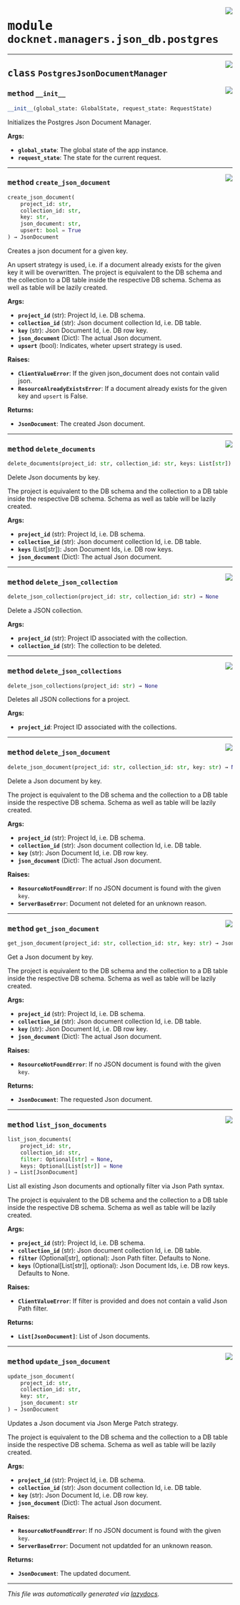 <!-- markdownlint-disable -->

<a href="https://github.com/khulnasoft/docknet/blob/main/backend/src/docknet/managers/json_db/postgres.py#L0"><img align="right" style="float:right;" src="https://img.shields.io/badge/-source-cccccc?style=flat-square"></a>

# <kbd>module</kbd> `docknet.managers.json_db.postgres`






---

<a href="https://github.com/khulnasoft/docknet/blob/main/backend/src/docknet/managers/json_db/postgres.py#L30"><img align="right" style="float:right;" src="https://img.shields.io/badge/-source-cccccc?style=flat-square"></a>

## <kbd>class</kbd> `PostgresJsonDocumentManager`




<a href="https://github.com/khulnasoft/docknet/blob/main/backend/src/docknet/managers/json_db/postgres.py#L31"><img align="right" style="float:right;" src="https://img.shields.io/badge/-source-cccccc?style=flat-square"></a>

### <kbd>method</kbd> `__init__`

```python
__init__(global_state: GlobalState, request_state: RequestState)
```

Initializes the Postgres Json Document Manager. 



**Args:**
 
 - <b>`global_state`</b>:  The global state of the app instance. 
 - <b>`request_state`</b>:  The state for the current request. 




---

<a href="https://github.com/khulnasoft/docknet/blob/main/backend/src/docknet/managers/json_db/postgres.py#L47"><img align="right" style="float:right;" src="https://img.shields.io/badge/-source-cccccc?style=flat-square"></a>

### <kbd>method</kbd> `create_json_document`

```python
create_json_document(
    project_id: str,
    collection_id: str,
    key: str,
    json_document: str,
    upsert: bool = True
) → JsonDocument
```

Creates a json document for a given key. 

An upsert strategy is used, i.e. if a document already exists for the given key it will be overwritten. The project is equivalent to the DB schema and the collection to a DB table inside the respective DB schema. Schema as well as table will be lazily created. 



**Args:**
 
 - <b>`project_id`</b> (str):  Project Id, i.e. DB schema. 
 - <b>`collection_id`</b> (str):  Json document collection Id, i.e. DB table. 
 - <b>`key`</b> (str):  Json Document Id, i.e. DB row key. 
 - <b>`json_document`</b> (Dict):  The actual Json document. 
 - <b>`upsert`</b> (bool):  Indicates, wheter upsert strategy is used. 



**Raises:**
 
 - <b>`ClientValueError`</b>:  If the given json_document does not contain valid json. 
 - <b>`ResourceAlreadyExistsError`</b>:  If a document already exists for the given key and `upsert` is False. 



**Returns:**
 
 - <b>`JsonDocument`</b>:  The created Json document. 

---

<a href="https://github.com/khulnasoft/docknet/blob/main/backend/src/docknet/managers/json_db/postgres.py#L218"><img align="right" style="float:right;" src="https://img.shields.io/badge/-source-cccccc?style=flat-square"></a>

### <kbd>method</kbd> `delete_documents`

```python
delete_documents(project_id: str, collection_id: str, keys: List[str]) → int
```

Delete Json documents by key. 

The project is equivalent to the DB schema and the collection to a DB table inside the respective DB schema. Schema as well as table will be lazily created. 



**Args:**
 
 - <b>`project_id`</b> (str):  Project Id, i.e. DB schema. 
 - <b>`collection_id`</b> (str):  Json document collection Id, i.e. DB table. 
 - <b>`keys`</b> (List[str]):  Json Document Ids, i.e. DB row keys. 
 - <b>`json_document`</b> (Dict):  The actual Json document. 

---

<a href="https://github.com/khulnasoft/docknet/blob/main/backend/src/docknet/managers/json_db/postgres.py#L300"><img align="right" style="float:right;" src="https://img.shields.io/badge/-source-cccccc?style=flat-square"></a>

### <kbd>method</kbd> `delete_json_collection`

```python
delete_json_collection(project_id: str, collection_id: str) → None
```

Delete a JSON collection. 



**Args:**
 
 - <b>`project_id`</b> (str):  Project ID associated with the collection. 
 - <b>`collection_id`</b> (str):  The collection to be deleted. 

---

<a href="https://github.com/khulnasoft/docknet/blob/main/backend/src/docknet/managers/json_db/postgres.py#L283"><img align="right" style="float:right;" src="https://img.shields.io/badge/-source-cccccc?style=flat-square"></a>

### <kbd>method</kbd> `delete_json_collections`

```python
delete_json_collections(project_id: str) → None
```

Deletes all JSON collections for a project. 



**Args:**
 
 - <b>`project_id`</b>:  Project ID associated with the collections. 

---

<a href="https://github.com/khulnasoft/docknet/blob/main/backend/src/docknet/managers/json_db/postgres.py#L188"><img align="right" style="float:right;" src="https://img.shields.io/badge/-source-cccccc?style=flat-square"></a>

### <kbd>method</kbd> `delete_json_document`

```python
delete_json_document(project_id: str, collection_id: str, key: str) → None
```

Delete a Json document by key. 

The project is equivalent to the DB schema and the collection to a DB table inside the respective DB schema. Schema as well as table will be lazily created. 



**Args:**
 
 - <b>`project_id`</b> (str):  Project Id, i.e. DB schema. 
 - <b>`collection_id`</b> (str):  Json document collection Id, i.e. DB table. 
 - <b>`key`</b> (str):  Json Document Id, i.e. DB row key. 
 - <b>`json_document`</b> (Dict):  The actual Json document. 



**Raises:**
 
 - <b>`ResourceNotFoundError`</b>:  If no JSON document is found with the given `key`. 
 - <b>`ServerBaseError`</b>:  Document not deleted for an unknown reason. 

---

<a href="https://github.com/khulnasoft/docknet/blob/main/backend/src/docknet/managers/json_db/postgres.py#L103"><img align="right" style="float:right;" src="https://img.shields.io/badge/-source-cccccc?style=flat-square"></a>

### <kbd>method</kbd> `get_json_document`

```python
get_json_document(project_id: str, collection_id: str, key: str) → JsonDocument
```

Get a Json document by key. 

The project is equivalent to the DB schema and the collection to a DB table inside the respective DB schema. Schema as well as table will be lazily created. 



**Args:**
 
 - <b>`project_id`</b> (str):  Project Id, i.e. DB schema. 
 - <b>`collection_id`</b> (str):  Json document collection Id, i.e. DB table. 
 - <b>`key`</b> (str):  Json Document Id, i.e. DB row key. 
 - <b>`json_document`</b> (Dict):  The actual Json document. 



**Raises:**
 
 - <b>`ResourceNotFoundError`</b>:  If no JSON document is found with the given `key`. 



**Returns:**
 
 - <b>`JsonDocument`</b>:  The requested Json document. 

---

<a href="https://github.com/khulnasoft/docknet/blob/main/backend/src/docknet/managers/json_db/postgres.py#L240"><img align="right" style="float:right;" src="https://img.shields.io/badge/-source-cccccc?style=flat-square"></a>

### <kbd>method</kbd> `list_json_documents`

```python
list_json_documents(
    project_id: str,
    collection_id: str,
    filter: Optional[str] = None,
    keys: Optional[List[str]] = None
) → List[JsonDocument]
```

List all existing Json documents and optionally filter via Json Path syntax. 

 The project is equivalent to the DB schema and the collection to a DB table inside the respective DB schema. Schema as well as table will be lazily created. 



**Args:**
 
 - <b>`project_id`</b> (str):  Project Id, i.e. DB schema. 
 - <b>`collection_id`</b> (str):  Json document collection Id, i.e. DB table. 
 - <b>`filter`</b> (Optional[str], optional):  Json Path filter. Defaults to None. 
 - <b>`keys`</b> (Optional[List[str]], optional):  Json Document Ids, i.e. DB row keys. Defaults to None. 



**Raises:**
 
 - <b>`ClientValueError`</b>:  If filter is provided and does not contain a valid Json Path filter. 



**Returns:**
 
 - <b>`List[JsonDocument]`</b>:  List of Json documents. 

---

<a href="https://github.com/khulnasoft/docknet/blob/main/backend/src/docknet/managers/json_db/postgres.py#L132"><img align="right" style="float:right;" src="https://img.shields.io/badge/-source-cccccc?style=flat-square"></a>

### <kbd>method</kbd> `update_json_document`

```python
update_json_document(
    project_id: str,
    collection_id: str,
    key: str,
    json_document: str
) → JsonDocument
```

Updates a Json document via Json Merge Patch strategy. 

The project is equivalent to the DB schema and the collection to a DB table inside the respective DB schema. Schema as well as table will be lazily created. 



**Args:**
 
 - <b>`project_id`</b> (str):  Project Id, i.e. DB schema. 
 - <b>`collection_id`</b> (str):  Json document collection Id, i.e. DB table. 
 - <b>`key`</b> (str):  Json Document Id, i.e. DB row key. 
 - <b>`json_document`</b> (Dict):  The actual Json document. 



**Raises:**
 
 - <b>`ResourceNotFoundError`</b>:  If no JSON document is found with the given `key`. 
 - <b>`ServerBaseError`</b>:  Document not updatded for an unknown reason. 



**Returns:**
 
 - <b>`JsonDocument`</b>:  The updated document. 




---

_This file was automatically generated via [lazydocs](https://github.com/khulnasoft/lazydocs)._
